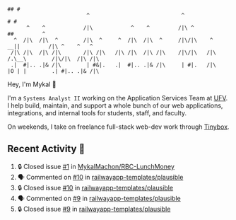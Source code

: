 ```
                                                                                ## #
                         ^                             ^                       # #                      
      ^    ^            /|\            ^    ^         /|\ ^                   ##         ^              
  ^  /|\  /|\  ^        /|\  ^     ^  /|\  /|\  ^     /|\/|\    ^          __||         /|\ ^    ^   ^ 
 /|\ /|\  /|\ /|\       /|\ /|\   /|\ /|\  /|\ /|\    /|\/|\   /|\        /.\__\        /|\/|\  /|\ /|\
 .|  #|.. .|& /|\        | #&|.   .|  #|.. .|& /|\     | #|.   /|\        |O | |        .| #|.. .|& /|\
```
Hey, I'm Mykal 👋

I'm a `Systems Analyst II` working on the Application Services Team at [UFV](https://ufv.ca). 
I help build, maintain, and support a whole bunch of our web applications, integrations, and internal tools for students, staff, and faculty.

On weekends, I take on freelance full-stack web-dev work through [Tinybox](https://tinybox.dev).

## Recent Activity 🚀

<!--START_SECTION:activity-->
1. 🔒 Closed issue [#1](https://github.com/MykalMachon/RBC-LunchMoney/issues/1) in [MykalMachon/RBC-LunchMoney](https://github.com/MykalMachon/RBC-LunchMoney)
2. 🗣 Commented on [#10](https://github.com/railwayapp-templates/plausible/issues/10#issuecomment-2153673756) in [railwayapp-templates/plausible](https://github.com/railwayapp-templates/plausible)
3. 🔒 Closed issue [#10](https://github.com/railwayapp-templates/plausible/issues/10) in [railwayapp-templates/plausible](https://github.com/railwayapp-templates/plausible)
4. 🗣 Commented on [#9](https://github.com/railwayapp-templates/plausible/issues/9#issuecomment-2153662190) in [railwayapp-templates/plausible](https://github.com/railwayapp-templates/plausible)
5. 🔒 Closed issue [#9](https://github.com/railwayapp-templates/plausible/issues/9) in [railwayapp-templates/plausible](https://github.com/railwayapp-templates/plausible)
<!--END_SECTION:activity-->
